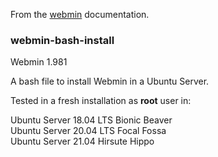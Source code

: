 From the [webmin](https://www.webmin.com/deb.html) documentation.

### webmin-bash-install

Webmin 1.981

A bash file to install Webmin in a Ubuntu Server.

Tested in a fresh installation as __root__ user in:

Ubuntu Server 18.04 LTS Bionic Beaver<br>
Ubuntu Server 20.04 LTS Focal Fossa<br>
Ubuntu Server 21.04 Hirsute Hippo<br>
